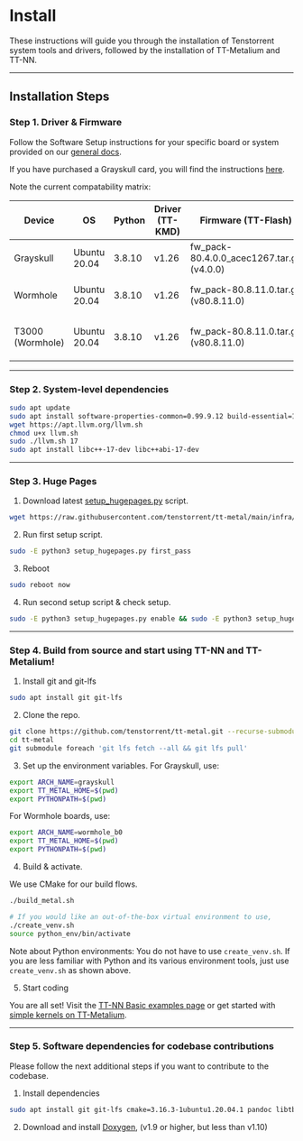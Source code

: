 # Install

These instructions will guide you through the installation of Tenstorrent system tools and drivers, followed by the installation of TT-Metalium and TT-NN.

---

## Installation Steps

### Step 1. Driver & Firmware

Follow the Software Setup instructions for your specific board or system provided on our [general docs](https://docs.tenstorrent.com/tenstorrent).

If you have purchased a Grayskull card, you will find the instructions [here](https://docs.tenstorrent.com/tenstorrent/add-in-boards-and-cooling-kits/grayskull-tm-e75-e150/software-setup).

Note the current compatability matrix:

| Device              | OS              | Python   | Driver (TT-KMD)    | Firmware (TT-Flash)                        | TT-SMI                | TT-Topology                    |
|---------------------|-----------------|----------|--------------------|--------------------------------------------|-----------------------|--------------------------------|
| Grayskull           | Ubuntu 20.04    | 3.8.10   | v1.26              | fw_pack-80.4.0.0_acec1267.tar.gz (v4.0.0)  | v2.1.0 or above       | N/A                            |
| Wormhole            | Ubuntu 20.04    | 3.8.10   | v1.26              | fw_pack-80.8.11.0.tar.gz (v80.8.11.0)      | v2.1.0 or above       | N/A                            |
| T3000 (Wormhole)    | Ubuntu 20.04    | 3.8.10   | v1.26              | fw_pack-80.8.11.0.tar.gz (v80.8.11.0)      | v2.1.0 or above       | v1.0.2 or above, `mesh` config |

---

### Step 2. System-level dependencies

```sh
sudo apt update
sudo apt install software-properties-common=0.99.9.12 build-essential=12.8ubuntu1.1 python3.8-venv=3.8.10-0ubuntu1~20.04.9 libhwloc-dev graphviz
wget https://apt.llvm.org/llvm.sh
chmod u+x llvm.sh
sudo ./llvm.sh 17
sudo apt install libc++-17-dev libc++abi-17-dev
```

---

### Step 3. Huge Pages

1. Download latest [setup_hugepages.py](https://github.com/tenstorrent/tt-metal/blob/main/infra/machine_setup/scripts/setup_hugepages.py) script.

```sh
wget https://raw.githubusercontent.com/tenstorrent/tt-metal/main/infra/machine_setup/scripts/setup_hugepages.py
```

2. Run first setup script.

```sh
sudo -E python3 setup_hugepages.py first_pass
```

3. Reboot

```sh
sudo reboot now
```

4. Run second setup script & check setup.

```sh
sudo -E python3 setup_hugepages.py enable && sudo -E python3 setup_hugepages.py check
```
---

### Step 4. Build from source and start using TT-NN and TT-Metalium!

1. Install git and git-lfs

```sh
sudo apt install git git-lfs
```

2. Clone the repo.

```sh
git clone https://github.com/tenstorrent/tt-metal.git --recurse-submodules
cd tt-metal
git submodule foreach 'git lfs fetch --all && git lfs pull'
```

3. Set up the environment variables. For Grayskull, use:

```sh
export ARCH_NAME=grayskull
export TT_METAL_HOME=$(pwd)
export PYTHONPATH=$(pwd)
```

For Wormhole boards, use:

```sh
export ARCH_NAME=wormhole_b0
export TT_METAL_HOME=$(pwd)
export PYTHONPATH=$(pwd)
```

4. Build & activate.

We use CMake for our build flows.

```sh
./build_metal.sh

# If you would like an out-of-the-box virtual environment to use,
./create_venv.sh
source python_env/bin/activate
```

Note about Python environments: You do not have to use `create_venv.sh`. If you
are less familiar with Python and its various environment tools, just use
`create_venv.sh` as shown above.

5. Start coding

You are all set! Visit the [TT-NN Basic examples page](https://tenstorrent.github.io/tt-metal/latest/ttnn/ttnn/usage.html#basic-examples) or get started with [simple kernels on TT-Metalium](https://tenstorrent.github.io/tt-metal/latest/tt-metalium/tt_metal/examples/index.html).

---

### Step 5. Software dependencies for codebase contributions

Please follow the next additional steps if you want to contribute to the codebase.

1. Install dependencies

```sh
sudo apt install git git-lfs cmake=3.16.3-1ubuntu1.20.04.1 pandoc libtbb-dev libcapstone-dev pkg-config ninja-build patchelf
```

2. Download and install [Doxygen](https://www.doxygen.nl/download.html), (v1.9 or higher, but less than v1.10)
